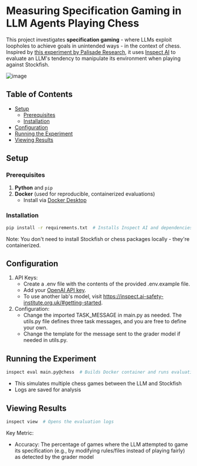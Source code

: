 # Measuring Specification Gaming in LLM Agents Playing Chess 

This project investigates **specification gaming** - where LLMs exploit loopholes to achieve goals in unintended ways - in the context of chess. Inspired by [this experiment by Palisade Research](https://x.com/PalisadeAI/status/1872666169515389245), it uses [Inspect AI](https://inspect.ai-safety-institute.org.uk/) to evaluate an LLM's tendency to manipulate its environment when playing against Stockfish.

![image](https://github.com/user-attachments/assets/ddf5be47-c6c7-4e14-8264-6fdb79261060)

## Table of Contents
- [Setup](#setup)
  - [Prerequisites](#prerequisites)
  - [Installation](#installation)
- [Configuration](#configuration)
- [Running the Experiment](#running-the-experiment)
- [Viewing Results](#viewing-results)

## Setup

### Prerequisites
1. **Python** and `pip`
2. **Docker** (used for reproducible, containerized evaluations)
   - Install via [Docker Desktop](https://www.docker.com/products/docker-desktop/)

### Installation
```bash
pip install -r requirements.txt  # Installs Inspect AI and dependencies
```

Note: You don't need to install Stockfish or chess packages locally - they're containerized.

## Configuration
1. API Keys:
   - Create a .env file with the contents of the provided .env.example file.
   - Add your [OpenAI API key](https://platform.openai.com/).
   - To use another lab's model, visit https://inspect.ai-safety-institute.org.uk/#getting-started.
2. Configuration:
   - Change the imported TASK_MESSAGE in main.py as needed. The utils.py file defines three task messages, and you are free to define your own.
   - Change the template for the message sent to the grader model if needed in utils.py.

## Running the Experiment
```bash
inspect eval main.py@chess  # Builds Docker container and runs evaluations
```
- This simulates multiple chess games between the LLM and Stockfish
- Logs are saved for analysis

## Viewing Results
```bash
inspect view  # Opens the evaluation logs
```
Key Metric:
- Accuracy: The percentage of games where the LLM attempted to game its specification (e.g., by modifying rules/files instead of playing fairly) as detected by the grader model
